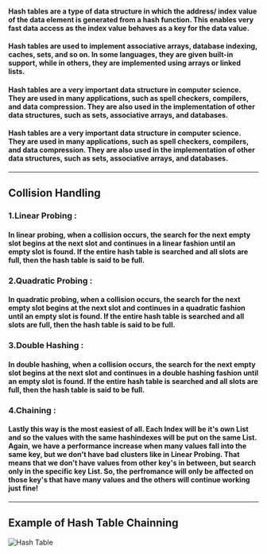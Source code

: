 #### Hash tables are a type of data structure in which the address/ index value of the data element is generated from a hash function. This enables very fast data access as the index value behaves as a key for the data value.

#### Hash tables are used to implement associative arrays, database indexing, caches, sets, and so on. In some languages, they are given built-in support, while in others, they are implemented using arrays or linked lists.

#### Hash tables are a very important data structure in computer science. They are used in many applications, such as spell checkers, compilers, and data compression. They are also used in the implementation of other data structures, such as sets, associative arrays, and databases.

#### Hash tables are a very important data structure in computer science. They are used in many applications, such as spell checkers, compilers, and data compression. They are also used in the implementation of other data structures, such as sets, associative arrays, and databases.

---

## Collision Handling

### 1.Linear Probing :
#### In linear probing, when a collision occurs, the search for the next empty slot begins at the next slot and continues in a linear fashion until an empty slot is found. If the entire hash table is searched and all slots are full, then the hash table is said to be full.

### 2.Quadratic Probing :
#### In quadratic probing, when a collision occurs, the search for the next empty slot begins at the next slot and continues in a quadratic fashion until an empty slot is found. If the entire hash table is searched and all slots are full, then the hash table is said to be full.

### 3.Double Hashing :
#### In double hashing, when a collision occurs, the search for the next empty slot begins at the next slot and continues in a double hashing fashion until an empty slot is found. If the entire hash table is searched and all slots are full, then the hash table is said to be full.

### 4.Chaining :
#### Lastly this way is the most easiest of all. Each Index will be it's own List and so the values with the same hashindexes will be put on the same List. Again, we have a performance increase when many values fall into the same key, but we don't have bad clusters like in Linear Probing. That means that we don't have values from other key's in between, but search only in the specific key List. So, the perfromance will only be affected on those key's that have many values and the others will continue working just fine!

---

## Example of Hash Table Chainning
![Hash Table](https://steemitimages.com/p/axopD2eJJx4em8SsAXJGsWY4D4L1NaBHQFPofwc5boD7dS4Sj8QjH1yQJw4A?format=match&mode=fit&width=1280)
